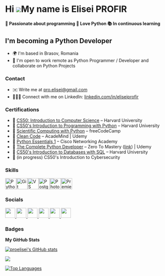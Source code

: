 Hi ![](https://user-images.githubusercontent.com/18350557/176309783-0785949b-9127-417c-8b55-ab5a4333674e.gif)My name is Elisei PROFIR
=====================================================================================================================================
#### 🤩 Passionate about programming 🐍 Love Python 📚 In continuous learning

I'm becoming a Python Developer
-----------------------
* 🌍 I'm based in Brasov, Romania
* 🤝 I'm open to work remote as Python Programmer / Developer and collaborate on Python Projects

### Contact
* ✉️ Write me at [pro.elisei@gmail.com](mailto:pro.elisei@gmail.com)
* 🙋🏻‍♂️ Connect with me on LinkedIn: [linkedin.com/in/eliseiprofir](https://www.linkedin.com/in/eliseiprofir/)

### Certifications
* 📜 [CS50: Introduction to Computer Science](https://certificates.cs50.io/e9c0eebe-03cb-45cd-909c-69323cbdc705) – Harvard University
* 📜 [CS50's Introduction to Programming with Python](https://certificates.cs50.io/63506548-db19-42b9-80de-3c045636d587.pdf) – Harvard University
* 📜 [Scientific Computing with Python](https://www.freecodecamp.org/certification/proelisei/scientific-computing-with-python-v7) – freeCodeCamp
* 📜 [Clean Code](https://www.udemy.com/certificate/UC-6162c1c2-ec76-4224-a9fc-2145533e0a83/) – AcadeMind | Udemy
* 📜 [Python Essentials 1](https://www.credly.com/badges/bab43239-4edc-4903-9dbb-5464026a799e/print) – Cisco Networking Academy
* 📜 [The Complete Python Developer](https://www.udemy.com/certificate/UC-ff45b67c-ed1d-4484-8ba7-ed8772574685/) – Zero To Mastery ([link](https://zerotomastery.io/)) | Udemy
* 📜 [CS50's Introduction to Databases with SQL](https://certificates.cs50.io/91539629-c258-4f6e-b4eb-a1c1b8120b1d.pdf) – Harvard University
* 📜 (in progress) CS50's Introduction to Cybersecurity

### Skills

<p align="left">
<a href="https://www.python.org/" target="_blank" rel="noreferrer"><img src="https://raw.githubusercontent.com/danielcranney/readme-generator/main/public/icons/skills/python-colored.svg" width="36" height="36" alt="Python" /></a><a href="https://git-scm.com/" target="_blank" rel="noreferrer"><img src="https://raw.githubusercontent.com/danielcranney/readme-generator/main/public/icons/skills/git-colored.svg" width="36" height="36" alt="Git" /></a><a href="https://code.visualstudio.com/" target="_blank" rel="noreferrer"><img src="https://raw.githubusercontent.com/danielcranney/readme-generator/main/public/icons/skills/visualstudiocode.svg" width="36" height="36" alt="VS Code" /></a><a href="https://www.postgresql.org/" target="_blank" rel="noreferrer"><img src="https://raw.githubusercontent.com/danielcranney/readme-generator/main/public/icons/skills/postgresql-colored.svg" width="36" height="36" alt="PostgreSQL" /></a><a href="https://www.adobe.com/uk/products/photoshop.html" target="_blank" rel="noreferrer"><img src="https://raw.githubusercontent.com/danielcranney/readme-generator/main/public/icons/skills/photoshop-colored.svg" width="36" height="36" alt="Photoshop" /></a><a href="https://www.adobe.com/uk/products/premiere.html" target="_blank" rel="noreferrer"><img src="https://raw.githubusercontent.com/danielcranney/readme-generator/main/public/icons/skills/premierepro-colored.svg" width="36" height="36" alt="Premiere Pro" /></a>
</p>

### Socials

<p align="left">

<a href="https://www.github.com/eliseiprofir" target="_blank" rel="noreferrer">
<picture>
<source media="(prefers-color-scheme: dark)" srcset="https://raw.githubusercontent.com/danielcranney/readme-generator/main/public/icons/socials/github-dark.svg" />
<source media="(prefers-color-scheme: light)" srcset="https://raw.githubusercontent.com/danielcranney/readme-generator/main/public/icons/socials/github.svg" />
<img src="https://raw.githubusercontent.com/danielcranney/readme-generator/main/public/icons/socials/github.svg" width="32" height="32" />
</picture>
</a>

<a href="https://www.linkedin.com/in/eliseiprofir" target="_blank" rel="noreferrer">
<picture>
<source media="(prefers-color-scheme: dark)" srcset="https://raw.githubusercontent.com/danielcranney/readme-generator/main/public/icons/socials/linkedin-dark.svg" />
<source media="(prefers-color-scheme: light)" srcset="https://raw.githubusercontent.com/danielcranney/readme-generator/main/public/icons/socials/linkedin.svg" />
<img src="https://raw.githubusercontent.com/danielcranney/readme-generator/main/public/icons/socials/linkedin.svg" width="32" height="32" />
</picture>
</a>

<a href="https://www.facebook.com/eliseiprofir" target="_blank" rel="noreferrer">
<picture>
<source media="(prefers-color-scheme: dark)" srcset="https://raw.githubusercontent.com/danielcranney/readme-generator/main/public/icons/socials/facebook-dark.svg" />
<source media="(prefers-color-scheme: light)" srcset="https://raw.githubusercontent.com/danielcranney/readme-generator/main/public/icons/socials/facebook.svg" />
<img src="https://raw.githubusercontent.com/danielcranney/readme-generator/main/public/icons/socials/facebook.svg" width="32" height="32" />
</picture>
</a>

<a href="http://www.instagram.com/pro.elisei" target="_blank" rel="noreferrer">
<picture>
<source media="(prefers-color-scheme: dark)" srcset="https://raw.githubusercontent.com/danielcranney/readme-generator/main/public/icons/socials/instagram-dark.svg" />
<source media="(prefers-color-scheme: light)" srcset="https://raw.githubusercontent.com/danielcranney/readme-generator/main/public/icons/socials/instagram.svg" />
<img src="https://raw.githubusercontent.com/danielcranney/readme-generator/main/public/icons/socials/instagram.svg" width="32" height="32" />
</picture>
</a>

<a href="https://www.youtube.com/@pro.elisei" target="_blank" rel="noreferrer">
<picture>
<source media="(prefers-color-scheme: dark)" srcset="https://raw.githubusercontent.com/danielcranney/readme-generator/main/public/icons/socials/youtube-dark.svg" />
<source media="(prefers-color-scheme: light)" srcset="https://raw.githubusercontent.com/danielcranney/readme-generator/main/public/icons/socials/youtube.svg" />
<img src="https://raw.githubusercontent.com/danielcranney/readme-generator/main/public/icons/socials/youtube.svg" width="32" height="32" />
</picture> </a>

<a href="https://discord.com/users/pro.elisei" target="_blank" rel="noreferrer">
<picture>
<source media="(prefers-color-scheme: dark)" srcset="https://raw.githubusercontent.com/danielcranney/readme-generator/main/public/icons/socials/discord-dark.svg" />
<source media="(prefers-color-scheme: light)" srcset="https://raw.githubusercontent.com/danielcranney/readme-generator/main/public/icons/socials/discord.svg" />
<img src="https://raw.githubusercontent.com/danielcranney/readme-generator/main/public/icons/socials/discord.svg" width="32" height="32" />
</picture>
</a>

</p>

### Badges

<b>My GitHub Stats</b>

<a href="http://www.github.com/proelisei"><img src="https://github-readme-stats.vercel.app/api?username=proelisei&show_icons=true&hide=&count_private=true&title_color=0891b2&text_color=ffffff&icon_color=0891b2&bg_color=1c1917&hide_border=true&show_icons=true" alt="proelisei's GitHub stats" /></a>

<a href="http://www.github.com/proelisei"><img src="https://github-readme-streak-stats.herokuapp.com/?user=proelisei&stroke=ffffff&background=1c1917&ring=0891b2&fire=0891b2&currStreakNum=ffffff&currStreakLabel=0891b2&sideNums=ffffff&sideLabels=ffffff&dates=ffffff&hide_border=true" /></a>

<a href="https://github.com/proelisei" align="left"><img src="https://github-readme-stats.vercel.app/api/top-langs/?username=proelisei&langs_count=10&title_color=0891b2&text_color=ffffff&icon_color=0891b2&bg_color=1c1917&hide_border=true&locale=en&custom_title=Top%20%Languages" alt="Top Languages" /></a>
